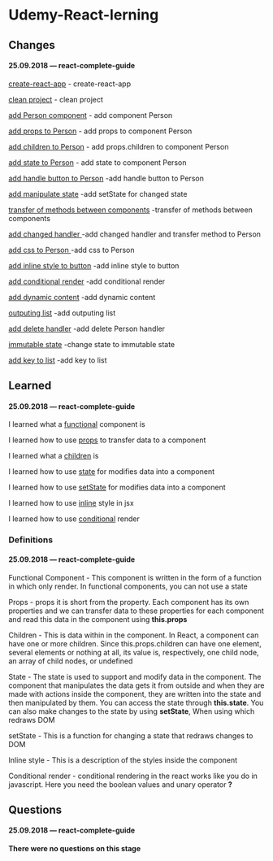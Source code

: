 # Udemy-React-lerning

## Changes

#### 25.09.2018 — react-complete-guide
[create-react-app](https://github.com/Mikele11/Udemy-React-lerning/commit/a8429aecf8d441a62478804428be058ba5fcaafe) - create-react-app

[clean project](https://github.com/Mikele11/Udemy-React-lerning/commit/d04c16430f21f94cb0f9d212560a4cfe368e2098) - clean project

[add Person component](https://github.com/Mikele11/Udemy-React-lerning/commit/bd2f83a04662262f2da4d3148d8e6c71d6cfaaf8) - add component Person

[add props to Person](https://github.com/Mikele11/Udemy-React-lerning/commit/dcb818eaf86cf2721a6de08bbb8e21b7ec4989de) - add props to component Person

[add children to Person](https://github.com/Mikele11/Udemy-React-lerning/commit/c2058fb3d29ecc88c0152cbc4a7a86982a105d61) - add props.children to component Person

[add state to Person](https://github.com/Mikele11/Udemy-React-lerning/commit/d8e0c55370bfbeee14500cb8e897d5020bc67a19) - add state to component Person

[add handle button to Person](https://github.com/Mikele11/Udemy-React-lerning/commit/db66b04d220b1de40290659c138b9972b1477366) -add handle button to Person

[add manipulate state](https://github.com/Mikele11/Udemy-React-lerning/commit/f3f32d230d87de89623131cd192aeac146ca0cd4) -add setState for changed state

[transfer of methods between components](https://github.com/Mikele11/Udemy-React-lerning/commit/056f0a37c46f6d357d059c1f6e1ff9f1d8906067) -transfer of methods between components

[add changed handler ](https://github.com/Mikele11/Udemy-React-lerning/commit/a220e46b9cd80b36d0e5f01db7d581c48fc379de) -add changed handler and transfer method to Person


[add css to Person ](https://github.com/Mikele11/Udemy-React-lerning/commit/ca21e2490e0472e77b15e52189c57ce1f71f0c66) -add css to Person

[add inline style to button](https://github.com/Mikele11/Udemy-React-lerning/commit/5ac4d68fa42b6bb994dd5ede386040bd9f82d60c) -add inline style to button

[add conditional render](https://github.com/Mikele11/Udemy-React-lerning/commit/1e271e3c600ac9fddbf59ec32205766fb471fea0) -add conditional render

[add dynamic content](https://github.com/Mikele11/Udemy-React-lerning/commit/536e592463151d6e35bb595febda2fa6103e9d20) -add dynamic content

[outputing list](https://github.com/Mikele11/Udemy-React-lerning/commit/a880f8bc86e7d41e6e58e9c38b56ab57ffae0a9c) -add outputing list

[add delete handler](https://github.com/Mikele11/Udemy-React-lerning/commit/c91ba25602461cc19400a6688233d8188f15b47b) -add delete Person handler 

[immutable state](https://github.com/Mikele11/Udemy-React-lerning/commit/d5ad07b18be4069cac87961224a8c1589851c8ff) -change state to immutable state

[add key to list](https://github.com/Mikele11/Udemy-React-lerning/commit/ba17f8deab942f4a25570e14a1590780c224824f) -add key to list

## Learned

#### 25.09.2018 — react-complete-guide

I learned what a [functional](#functional) component is

I learned how to use [props](#props) to transfer data to a component

I learned what a [children](#children) is

I learned how to use [state](#state) for modifies data into a component

I learned how to use [setState](#setState) for modifies data into a component

I learned how to use [inline](#inline) style in jsx

I learned how to use [conditional](#conditional) render

### Definitions

#### 25.09.2018 — react-complete-guide

<a name="functional"></a>Functional Component - This component is written in the form of a function in which only render. In functional components, you can not use a state

<a name="props"></a>Props - props it is short from the property. Each component has its own properties and we can transfer data to these properties for each component and read this data in the component using **this.props**

<a name="children"></a>Children - This is data within in the component. In React, a component can have one or more children. Since this.props.children can have one element, several elements or nothing at all, its value is, respectively, one child node, an array of child nodes, or undefined

<a name="state"></a>State - The state is used to support and modify data in the component. The component that manipulates the data gets it from outside and when they are made with actions inside the component, they are written into the state and then manipulated by them. You can access the state through **this.state**. You can also make changes to the state by using **setState**, When using which redraws DOM

<a name="setState"></a>setState - This is a function for changing a state that redraws changes to DOM

<a name="inline"></a>Inline style - This is a description of the styles inside the component

<a name="conditional"></a>Conditional render - conditional rendering in the react works like you do in javascript. Here you need the boolean values and unary operator **?**

## Questions

#### 25.09.2018 — react-complete-guide

**There were no questions on this stage**
